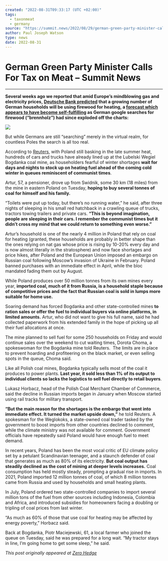 ```yaml
---
created: "2022-08-31T09:33:17 (UTC +02:00)"
tags:
  - taxonmeat
  - germany
source: "https://summit.news/2022/08/29/german-green-party-minister-calls-for-tax-on-meat/"
author: Paul Joseph Watson
type: news
date: 2022-08-31
---
```


# German Green Party Minister Calls For Tax on Meat – Summit News

---

**Several weeks ago we reported that amid Europe’s mindblowing gas and electricity prices, [Deutsche Bank predicted](https://www.zerohedge.com/markets/deutsche-bank-now-modeling-german-households-chopping-wood-keep-warm-winter) that a growing number of German households will be using firewood for heating, a [forecast which appears to have become self-fulfilling](https://www.zerohedge.com/economics/google-searches-firewood-germany-have-exploded) as German google searches for firewood (“brennholz”) had since exploded off the charts:**

![](https://assets.zerohedge.com/s3fs-public/styles/inline_image_mobile/public/inline-images/google%20searchs%20firewood_0.jpg?itok=JrX3_3xI)

But while Germans are still “searching” merely in the virtual realm, for countless Poles the search is all too real.

According to [Reuters](https://www.reuters.com/world/europe/poland-where-coal-is-king-homeowners-queue-days-buy-fuel-2022-08-27/), with Poland still basking in the late summer heat, hundreds of cars and trucks have already lined up at the Lubelski Wegiel Bogdanka coal mine, as householders fearful of winter shortages **wait for days and nights to stock up on heating fuel ahead of the coming cold winter in queues reminiscent of communist times**.

Artur, 57, a pensioner, drove up from Swidnik, some 30 km (18 miles) from the mine in eastern Poland on Tuesday, **hoping to buy several tonnes of coal for himself and his family.**

“Toilets were put up today, but there’s no running water,” he said, after three nights of sleeping in his small red hatchback in a crawling queue of trucks, tractors towing trailers and private cars. **“This is beyond imagination, people are sleeping in their cars. I remember the communist times but it didn’t cross my mind that we could return to something even worse.”**

Artur’s household is one of the nearly 4 million in Poland that rely on coal for heating (granted, these households are probably in better shape than the ones relying on nat gas whose price is rising by 10-20% every day and is now almost literally in the stratosphere) and now face shortages and price hikes, after Poland and the European Union imposed an embargo on Russian coal following Moscow’s invasion of Ukraine in February. Poland banned purchases with an immediate effect in April, while the bloc mandated fading them out by August.

While Poland produces over 50 million tonnes from its own mines every year, **imported coal, much of it from Russia, is a household staple because of competitive prices and the fact that Russian coal is sold in lumps more suitable for home use.**

Soaring demand has forced Bogdanka and other state-controlled mines **to ration sales or offer the fuel to individual buyers via online platforms, in limited amounts.** Artur, who did not want to give his full name, said he had collected paperwork from his extended family in the hope of picking up all their fuel allocations at once.

The mine planned to sell fuel for some 250 households on Friday and would continue sales over the weekend to cut waiting times, Dorota Choma, a spokeswoman for the Bogdanka mine told Reuters.  The limits are in place to prevent hoarding and profiteering on the black market, or even selling spots in the queue, Choma said.

Like all Polish coal mines, Bogdanka typically sells most of the coal it produces to power plants. **Last year, it sold less than 1% of its output to individual clients so lacks the logistics to sell fuel directly to retail buyers**.

Lukasz Horbacz, head of the Polish Coal Merchant Chamber of Commerce, said the decline in Russian imports began in January when Moscow started using rail tracks for military transport.

**“But the main reason for the shortages is the embargo that went into immediate effect. It turned the market upside down,”** he told Reuters. A spokesman for the Weglokoks, a state-owned coal trader tasked by the government to boost imports from other countries declined to comment, while the climate ministry was not available for comment. Government officials have repeatedly said Poland would have enough fuel to meet demand.

In recent years, Poland has been the most vocal critic of EU climate policy set by a petulant Scandinavian teenager, and a staunch defender of coal that generates as much as 80% of its electricity. **But coal output has steadily declined as the cost of mining at deeper levels increases.** Coal consumption has held mostly steady, prompting a gradual rise in imports. In 2021, Poland imported 12 million tonnes of coal, of which 8 million tonnes came from Russia and used by households and small heating plants.

In July, Poland ordered two state-controlled companies to import several million tons of the fuel from other sources including Indonesia, Colombia and Africa, and introduced subsidies for homeowners facing a doubling or tripling of coal prices from last winter.

“As much as 60% of those that use coal for heating may be affected by energy poverty,” Horbacz said.

Back at Bogdanka, Piotr Maciejewski, 61, a local farmer who joined the queue on Tuesday, said he was prepared for a long wait. “My tractor stays in line, I’m going home to get some sleep,” he said.

*This post originally appeared at [Zero Hedge](https://www.zerohedge.com/markets/beyond-imagination-polish-homeowners-line-days-buy-coal-ahead-coming-winter)*
